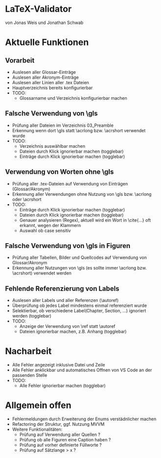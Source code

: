 # LaTeX-Validator
von Jonas Weis und Jonathan Schwab

# Aktuelle Funktionen

## Vorarbeit
- Auslesen aller Glossar-Einträge
- Auslesen aller Akronym-Einträge
- Auslesen aller Linien aller .tex Dateien
- Hauptverzeichnis bereits konfigurierbar
- TODO:
  - Glossarname und Verzeichnis konfigurierbar machen

## Falsche Verwendung von \gls
- Prüfung aller Dateien im Verzeichnis 03_Preamble
- Erkennung wenn dort \gls statt \acrlong bzw. \acrshort verwendet wurde
- TODO: 
  - Verzeichnis auswählbar machen
  - Dateien durch Klick ignorierbar machen (togglebar)
  - Einträge durch Klick ignorierbar machen (togglebar)
  
## Verwendung von Worten ohne \gls
- Prüfung aller .tex-Dateien auf Verwendung von Einträgen (Glossar/Akronym)
- Erkennung aller Verwendungen ohne Nutzung von \gls bzw. \acrlong oder \acrshort
- TODO:
  - Einträge durch Klick ignorierbar machen (togglebar) 
  - Dateien durch Klick ignorierbar machen (togglebar)
  - Genauer analysieren (Regex), aktuell wird ein Wort in \cite{...} oft erkannt, wegen der Klammern
  - Auswahl ob case sensitiv
  
## Falsche Verwendung von \gls in Figuren
- Prüfung aller Tabellen, Bilder und Quellcodes auf Verwendung von Glossar/Akronym
- Erkennung aller Nutzungen von \gls (es sollte immer \acrlong bzw. \acrshort) verwendet werden

## Fehlende Referenzierung von Labels
- Auslesen aller Labels und aller Referenzen (\autoref)
- Überprüfung ob jedes Label mindestens einmal referenziert wurde
- Selektierbar, ob verschiedene Label(Chapter, Section, ...) ignoriert werden (togglebar)
- TODO:
  - Anzeige der Verwendung von \ref statt \autoref
  - Dateien ignorierbar machen, z.B. Anhang (togglebar)
  
# Nacharbeit
- Alle Fehler angezeigt inklusive Datei und Zeile
- Alle Fehler anklickbar und automatisches Offnen von VS Code an der passenden Stelle
- TODO:
  - Alle Fehler ignorierbar machen (togglebar)

# Allgemein offen
- Fehlermeldungen durch Erweiterung der Enums verstädnlicher machen
- Refactoring der Struktur, ggf. Nutzung MVVM
- Weitere Funktionalitäten: 
  - Prüfung auf Verwendung aller Quellen ?
  - Prüfung ob alle Figuren eine Caption haben ?
  - Prüfung auf vorher definierte Füllworte ?
  - Prüfung auf Sätzlange > x ?
